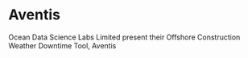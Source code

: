 # Aventis
Ocean Data Science Labs Limited present their Offshore Construction Weather Downtime Tool, Aventis
